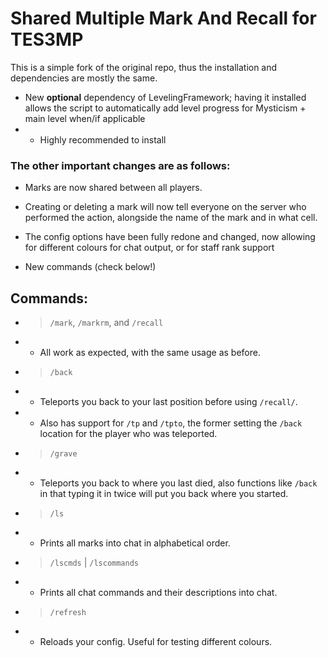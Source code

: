 # Shared Multiple Mark And Recall for TES3MP

This is a simple fork of the original repo, thus the installation and dependencies are mostly the same.

- New **optional** dependency of LevelingFramework; having it installed allows the script to automatically add level progress for Mysticism + main level when/if applicable
- - Highly recommended to install

### The other important changes are as follows:

- Marks are now shared between all players.

- Creating or deleting a mark will now tell everyone on the server who performed the action, alongside the name of the mark and in what cell.

- The config options have been fully redone and changed, now allowing for different colours for chat output, or for staff rank support

- New commands (check below!)

## Commands:
- >`/mark`, `/markrm`, and `/recall`
- - All work as expected, with the same usage as before.

- >`/back`
- - Teleports you back to your last position before using `/recall/`.
- - Also has support for `/tp` and `/tpto`, the former setting the `/back` location for the player who was teleported.

- >`/grave`
- - Teleports you back to where you last died, also functions like `/back` in that typing it in twice will put you back where you started.

- >`/ls`
- - Prints all marks into chat in alphabetical order.

- >`/lscmds` | `/lscommands`
- - Prints all chat commands and their descriptions into chat.

- >`/refresh`
- - Reloads your config. Useful for testing different colours.